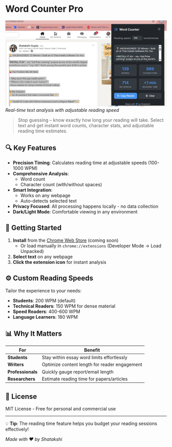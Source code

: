 # Word Counter Pro

![Extension Preview](https://raw.githubusercontent.com/Shatakshi-gupta-ggits/word-counter-pro/main/ss.png)
*Real-time text analysis with adjustable reading speed*

> Stop guessing – know exactly how long your reading will take. Select text and get instant word counts, character stats, and adjustable reading time estimates.

## 🔍 Key Features

- **Precision Timing**: Calculates reading time at adjustable speeds (100-1000 WPM)
- **Comprehensive Analysis**: 
  - Word count
  - Character count (with/without spaces)
- **Smart Integration**:
  - Works on any webpage
  - Auto-detects selected text
- **Privacy Focused**: All processing happens locally - no data collection
- **Dark/Light Mode**: Comfortable viewing in any environment

## 🚀 Getting Started

1. **Install** from the [Chrome Web Store](#) (coming soon)
   - Or load manually in `chrome://extensions` (Developer Mode → Load Unpacked)
2. **Select text** on any webpage
3. **Click the extension icon** for instant analysis

## ⚙️ Custom Reading Speeds

Tailor the experience to your needs:
- **Students**: 200 WPM (default)
- **Technical Readers**: 150 WPM for dense material
- **Speed Readers**: 400-600 WPM
- **Language Learners**: 180 WPM

## 📊 Why It Matters

For | Benefit
---|---
**Students** | Stay within essay word limits effortlessly
**Writers** | Optimize content length for reader engagement
**Professionals** | Quickly gauge report/email length
**Researchers** | Estimate reading time for papers/articles

## 📜 License

MIT License - Free for personal and commercial use

---

💡 **Tip**: The reading time feature helps you budget your reading sessions effectively!

*Made with ❤️ by Shatakshi*
